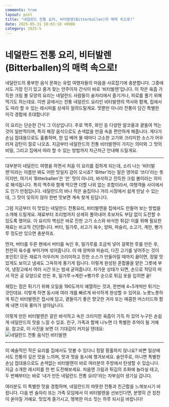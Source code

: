 ```yaml
---
comments: true
layout: post
title: "네덜란드 전통 요리, 비터발렌(Bitterballen)의 매력 속으로!"
date: 2025-05-31 10:03:18 +0900
category: 2025-5
---
```


# 네덜란드 전통 요리, 비터발렌(Bitterballen)의 매력 속으로!

네덜란드의 풍부한 음식 문화는 유럽 여행자들의 마음을 사로잡기에 충분합니다. 그중에서도 가장 인기 있고 즐겨 찾는 안주이자 간식이 바로 ‘비터발렌’입니다. 이 작은 육즙 가득한 크림 볼 모양의 요리는 네덜란드 사람들이 술자리에서 즐기거나, 피로를 풀기 위해 먹기도 하는데요. 이번 글에서는 전통 네덜란드 요리인 비터발렌의 역사와 함께, 집에서도 따라 할 수 있는 레시피를 상세히 알려드릴게요. 맛뿐만 아니라 전통이 담긴 특별한 미각 경험에 초대합니다!

이 요리는 단순한 간식 그 이상입니다. 주로 맥주, 와인 등 다양한 알코올과 곁들여 먹는 것이 일반적이며, 특히 해장 음식으로도 손색없을 만큼 속을 편안하게 해줍니다. 게다가 손님 접대용으로도 훌륭하며, 한 입 베어 물 때마다 고소한 고기와 크리미한 소스가 어우러져 감탄이 절로 나오죠. 지금부터 네덜란드의 전통 비터발렌이 가지는 의미와 그 맛의 비밀, 그리고 집에서 따라 할 수 있는 방법까지 차근차근 안내해 드릴게요.

---

대부분이 네덜란드 여행을 하면서 처음 이 요리를 접하게 되는데, 소리 나는 ‘비터발렌’이라는 이름만 봐도 어떤 맛일지 감이 오시죠? ‘Bitter’라는 말은 영어로 ‘쓰다’라는 뜻이지만, 여기서 ‘Bitterballen’은 ‘쓴’ 맛이 아니라, 바삭하고 진득한 크림 볼이라는 의미로 해석됩니다. 특히 맥주와 함께 먹으면 더할 나위 없는 조합이라서, 여행객들 사이에서도 인기 만점입니다. 네덜란드의 바나 작은 술집이나 거리 시장에서 쉽게 만날 수 있는데, 그 맛이 잊히지 않아 한번 맛보면 계속 찾게 된답니다.

그럼 지금부터 이 맛있는 네덜란드 전통요리, 비터발렌을 집에서도 만들어 보는 방법을 소개해 드릴게요. 재료부터 조리법까지 상세히 풀어내어 초보자도 부담 없이 도전할 수 있도록 했어요. 이 요리의 핵심은 바로 진한 고기 소스와 바삭한 튀김! 이를 위해 필요한 재료는 비교적 간단합니다. 버터, 밀가루, 쇠고기 육수, 양파, 파슬리, 소고기, 계란, 빵가루 정도만 있으면 충분하죠.

먼저, 버터를 두른 팬에서 버터를 녹인 후, 밀가루를 조금씩 넣어 걸쭉한 루를 만든 후, 천천히 육수를 부어가며 섞어줍니다. 이 때 양파와 파슬리, 다진 고기를 넣어주는 것이 포인트! 모든 재료가 어우러져 크리미하고 진한 소스가 만들어질 때까지 끓이면, 정말 맛있게도 보이고 냄새도 그윽하게 풍기게 됩니다. 이렇게 완성된 혼합물을 얕은 그릇에 부어, 냉장고에서 여러 시간 또는 밤새 굳혀줍니다. 차가운 상태가 되면, 손으로 적당히 떠서 작은 공 모양으로 만든 후, 밀가루→계란→빵가루 순으로 튀김 옷을 입히면 끝!

재밌는 점은 튀기기 위해 오일을 190도까지 예열하는 것과, 한번에 4~5개씩만 튀기는 것인데요. 이렇게 하면 동시에 여러 개를 빠르게 바삭하게 완성할 수 있어요. 노릇노릇하게 튀긴 비터발렌은 접시에 담고, 곁들이기 좋은 향긋한 겨자 또는 매콤한 머스터드와 함께 내면 더욱 풍미가 살아납니다.

이렇게 만든 비터발렌은 겉은 바삭하고 속은 크리미한 육즙이 가득 차 있어 누구든 손쉽게 네덜란드의 맛을 느낄 수 있죠. 친구, 가족과 함께 나누면 더 특별한 추억이 될 거예요. 참고로, 이 사진을 보면 더 기대감이 커지실 텐데요:  
![네덜란드 전통 음식인 비터발렌](https://www.themealdb.com/images/media/meals/lhqev81565090111.jpg)

---

이 예술적인 작은 요리를 집에서도 맛볼 수 있다니 정말 황홀하지 않나요? 바쁜 일상에서도 전통의 깊은 맛을 느끼며, 맛과 멋을 동시에 챙겨보세요. 술안주로, 아니면 특별한 손님 접대용으로도 손색없는 비터발렌이 바로 여러분의 주방에서 탄생할 수 있습니다. 지금 소개한 레시피를 한 번 도전해보세요. 처음엔 크림과 튀김의 조화에 놀라실 테고, 두 번째부터는 바로 ‘내가 만든 네덜란드 전통 요리!’라는 자부심이 생기실 겁니다.

여러분도 이 특별한 맛을 경험하며, 네덜란드의 따뜻한 전통과 친근함을 느껴보시기 바랍니다. 다음 번 술자리 또는 가족 모임에서 이 비터발렌을 선보인다면, 분명히 큰 칭찬이 쏟아질 거예요. 맛있게 즐기시고, 행복한 미소 짓는 하루 되시길 바랍니다!